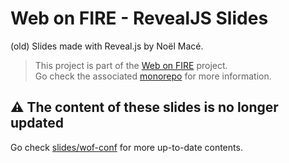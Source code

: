 # Web on FIRE - RevealJS Slides

(old) Slides made with Reveal.js by Noël Macé.

> This project is part of the [Web on FIRE](https://wof.show) project. \
> Go check the associated [monorepo](https://githuib.com/nlm-pro/web-on-fire) for more information.

## :warning: The content of these slides is no longer updated

Go check [slides/wof-conf](https://githuib.com/nlm-pro/slides-wof-conf) for more up-to-date contents.

